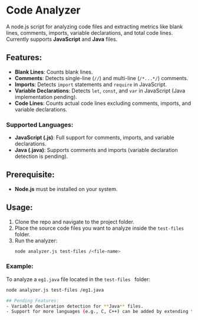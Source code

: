 # Code Analyzer

A node.js script for analyzing code files and extracting metrics like blank lines, comments, imports, variable declarations, and total code lines. Currently supports **JavaScript** and **Java** files.

## Features:
- **Blank Lines**: Counts blank lines.
- **Comments**: Detects single-line (`//`) and multi-line (`/*...*/`) comments.
- **Imports**: Detects `import` statements and `require` in JavaScript.
- **Variable Declarations**: Detects `let`, `const`, and `var` in JavaScript (Java implementation pending).
- **Code Lines**: Counts actual code lines excluding comments, imports, and variable declarations.

### Supported Languages:
- **JavaScript (.js)**: Full support for comments, imports, and variable declarations.
- **Java (.java)**: Supports comments and imports (variable declaration detection is pending).

## Prerequisite:
- **Node.js** must be installed on your system.

## Usage:
1. Clone the repo and navigate to the project folder.
2. Place the source code files you want to analyze inside the `test-files ` folder.
3. Run the analyzer:
    ```bash
    node analyzer.js test-files /<file-name>
    ```
### Example:

To analyze a `eg1.java` file located in the `test-files ` folder:
```bash
node analyzer.js test-files /eg1.java

## Pending Features:
- Variable declaration detection for **Java** files.
- Support for more languages (e.g., C, C++) can be added by extending the `LanguageSyntax` class.

